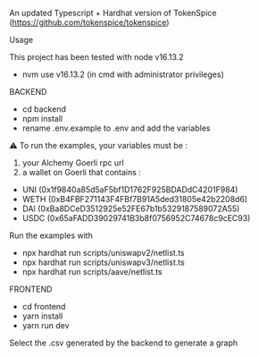  An updated Typescript + Hardhat version of TokenSpice (https://github.com/tokenspice/tokenspice)
 
 Usage

 This project has been tested with node v16.13.2

 - nvm use v16.13.2 (in cmd with administrator privileges)


 BACKEND

 - cd backend
 - npm install
 - rename .env.example to .env and add the variables

 ⚠️ To run the examples, your variables must be : 
 1) your Alchemy Goerli rpc url
 2) a wallet on Goerli that contains :
 - UNI (0x1f9840a85d5aF5bf1D1762F925BDADdC4201F984)
 - WETH (0xB4FBF271143F4FBf7B91A5ded31805e42b2208d6)
 - DAI (0xBa8DCeD3512925e52FE67b1b5329187589072A55)
 - USDC (0x65aFADD39029741B3b8f0756952C74678c9cEC93)

 Run the examples with

 - npx hardhat run scripts/uniswapv2/netlist.ts
 - npx hardhat run scripts/uniswapv3/netlist.ts
 - npx hardhat run scripts/aave/netlist.ts

 FRONTEND

 - cd frontend
 - yarn install
 - yarn run dev

 Select the .csv generated by the backend to generate a graph


